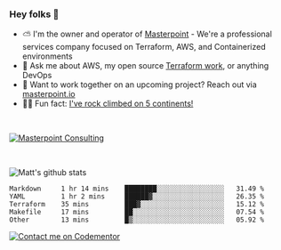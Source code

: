 

### Hey folks 👋



- ⛅️ I'm the owner and operator of [Masterpoint](https://masterpoint.io) - We're a professional services company focused on Terraform, AWS, and Containerized environments
- 💬 Ask me about AWS, my open source [Terraform work](https://github.com/masterpointio?q=terraform&type=&language=hcl), or anything DevOps
- 🔨 Want to work together on an upcoming project? Reach out via [masterpoint.io](https://masterpoint.io)
- 🧗‍♂️ Fun fact: [I've rock climbed on 5 continents!](https://www.rockandice.com/videos/weekend-whippers/weekend-whipper-gunning-for-it-on-south-six-shooter/)

<br>


[![Masterpoint Consulting](https://masterpoint-public.s3.us-west-2.amazonaws.com/Logo-medium.png)](https://masterpoint.io)

<br>


![Matt's github stats](https://github-readme-stats.vercel.app/api?username=Gowiem&count_private=true&theme=cobalt&show_icons=true)

<!--START_SECTION:waka-->

```text
Markdown     1 hr 14 mins    ████████░░░░░░░░░░░░░░░░░   31.49 %
YAML         1 hr 2 mins     ██████▓░░░░░░░░░░░░░░░░░░   26.35 %
Terraform    35 mins         ███▓░░░░░░░░░░░░░░░░░░░░░   15.12 %
Makefile     17 mins         ██░░░░░░░░░░░░░░░░░░░░░░░   07.54 %
Other        13 mins         █▒░░░░░░░░░░░░░░░░░░░░░░░   05.92 %
```

<!--END_SECTION:waka-->

[![Contact me on Codementor](https://www.codementor.io/m-badges/gowiem/find-me-on-cm-b.svg)](https://www.codementor.io/@gowiem?refer=badge)
